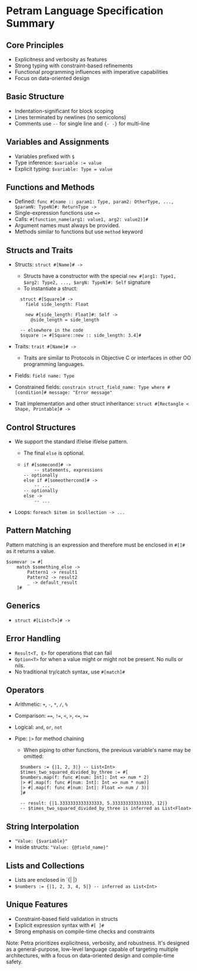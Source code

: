 # Petram Language Specification Summary

## Core Principles

- Explicitness and verbosity as features
- Strong typing with constraint-based refinements
- Functional programming influences with imperative capabilities
- Focus on data-oriented design

## Basic Structure

- Indentation-significant for block scoping
- Lines terminated by newlines (no semicolons)
- Comments use `--` for single line and `{- -}` for multi-line

## Variables and Assignments

- Variables prefixed with `$`
- Type inference: `$variable := value`
- Explicit typing: `$variable: Type = value`

## Functions and Methods

- Defined: `func #[name :: param1: Type, param2: OtherType, ..., $paramN: TypeN]#: ReturnType ->`
- Single-expression functions use `=>`
- Calls: `#[function_name(arg1: value1, arg2: value2)]#`
- Argument names must always be provided.
- Methods similar to functions but use `method` keyword

## Structs and Traits

- Structs: `struct #[Name]# ->`
  - Structs have a constructor with the special `new #[arg1: Type1, $arg2: Type2, ..., $argN: TypeN]#: Self` signature
  - To instantiate a struct:
  
  ```petra
    struct #[Square]# ->
      field side_length: Float

      new #[side_length: Float]#: Self ->
        @side_length = side_length

    -- elsewhere in the code
    $square := #[Square::new :: side_length: 3.4]#
  ```

- Traits: `trait #[Name]# ->`
  - Traits are similar to Protocols in Objective C or interfaces in other OO programming languages.
- Fields: `field name: Type`
- Constrained fields: `constrain struct_field_name: Type where #[condition]# message: "Error message"`
- Trait implementation and other struct inheritance: `struct #[Rectangle < Shape, Printable]# ->`

## Control Structures

- We support the standard if/else if/else pattern.
  - The final `else` is optional.

  - ```petra
    if #[somecond]# ->
        -- statements, expressions
    -- optionally
    else if #[someothercond]# ->
        -- ...
    -- optionally
    else ->
        -- ...
    ```

- Loops: `foreach $item in $collection -> ...`

## Pattern Matching

Pattern matching is an expression and therefore must be enclosed in `#[]#` as it returns a value.

```petra
$somevar := #[
    match $something_else ->
        Pattern1 -> result1
        Pattern2 -> result2
        _ -> default_result
    ]#
```

## Generics

- `struct #[List<T>]# ->`

## Error Handling

- `Result<T, E>` for operations that can fail
- `Option<T>` for when a value might or might not be present. No nulls or nils.
- No traditional try/catch syntax, use `#[match]#`

## Operators

- Arithmetic: `+`, `-`, `*`, `/`, `%`
- Comparison: `==`, `!=`, `<`, `>`, `<=`, `>=`
- Logical: `and`, `or`, `not`
- Pipe: `|>` for method chaining
  - When piping to other functions, the previous variable's name may be omitted:

  ```petra
    $numbers := {|1, 2, 3|} -- List<Int>
    $times_two_squared_divided_by_three := #[
    $numbers.map(f: func #[num: Int]: Int => num * 2)
    |> #[.map(f: func #[num: Int]: Int => num * num)]
    |> #[.map(f: func #[num: Int]: Float => num / 3)]
    ]#

    -- result: {|1.3333333333333333, 5.333333333333333, 12|}
    -- $times_two_squared_divided_by_three is inferred as List<Float>
  ```

## String Interpolation

- `"Value: {$variable}"`
- Inside structs: `"Value: {@field_name}"`

## Lists and Collections

- Lists are enclosed in `{| |}
- `$numbers := {|1, 2, 3, 4, 5|} -- inferred as List<Int>`

## Unique Features

- Constraint-based field validation in structs
- Explicit expression syntax with `#[ ]#`
- Strong emphasis on compile-time checks and constraints

Note: Petra prioritizes explicitness, verbosity, and robustness. It's designed as a general-purpose, low-level language capable of targeting multiple architectures, with a focus on data-oriented design and compile-time safety.
